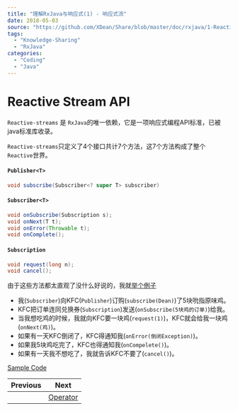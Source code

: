 ```yaml
---
title: "理解RxJava与响应式(1) - 响应式流"
date: 2018-05-03
source: "https://github.com/XDean/Share/blob/master/doc/rxjava/1-Reactive-API.md"
tags: 
  - "Knowledge-Sharing"
  - "RxJava"
categories:
  - "Coding"
  - "Java"
---
```


# Reactive Stream API

`Reactive-streams` 是 `RxJava`的唯一依赖，它是一项响应式编程API标准，已被java标准库收录。

`Reactive-streams`只定义了4个接口共计7个方法，这7个方法构成了整个`Reactive`世界。

#### `Publisher<T>`

```java
void subscribe(Subscriber<? super T> subscriber)
```

#### `Subscriber<T>`

```java
void onSubscribe(Subscription s);
void onNext(T t);
void onError(Throwable t);
void onComplete();
```

#### `Subscription`

```java
void request(long n);
void cancel();
```

由于这些方法都太直观了没什么好说的，我就[举个例子](https://github.com/XDean/Share/blob/master/src/main/java/xdean/share/rx/ReactiveChapter1.java)

- 我(`Subscriber`)向KFC(`Publisher`)订购(`subscribe(Dean)`)了5块吮指原味鸡。
- KFC把订单连同兑换券(`Subscription`)发送(`onSubscribe(5块鸡的订单)`)给我。
- 当我想吃鸡的时候，我就向KFC要一块鸡(`request(1)`)，KFC就会给我一块鸡(`onNext(鸡)`)。
- 如果有一天KFC倒闭了，KFC得通知我(`onError(倒闭Exception)`)。
- 如果我5块鸡吃完了，KFC也得通知我(`onCompelete()`)。
- 如果有一天我不想吃了，我就告诉KFC不要了(`cancel()`)。


[Sample Code](https://github.com/XDean/Share/blob/master/src/main/java/xdean/share/rx/ReactiveChapter1.java)



| Previous | Next |
| --- | --- |
|   | [Operator](../2-Operator) |